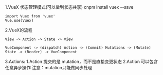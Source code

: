 1.VueX
    状态管理模式(可以做到状态共享)
    cnpm install vuex --save

    import Vuex from 'vuex'
    Vue.use(Vuex)
2.VueX的流程

    View -> Action -> State -> View

    VueComponent -> (dispatch) Action -> (Commit) Mutations -> (Mutate) State -> (Render) -> VueComponent
3.Actions:
    1.Action 提交的是 mutation，而不是直接变更状态
    2.Action 可以包含任意异步操作
    注意：mutation只能做同步处理